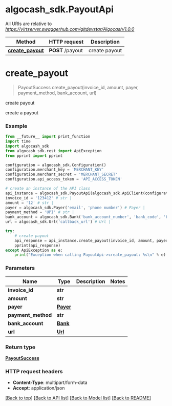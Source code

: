 # algocash_sdk.PayoutApi

All URIs are relative to *https://virtserver.swaggerhub.com/gitdevstar/Algocash/1.0.0*

Method | HTTP request | Description
------------- | ------------- | -------------
[**create_payout**](PayoutApi.md#create_payout) | **POST** /payout | create payout

# **create_payout**
> PayoutSuccess create_payout(invoice_id, amount, payer, payment_method, bank_account, url)

create payout

create a payout

### Example
```python
from __future__ import print_function
import time
import algocash_sdk
from algocash_sdk.rest import ApiException
from pprint import pprint

configuration = algocash_sdk.Configuration()
configuration.merchant_key = 'MERCHANT_KEY'
configuration.merchant_secret = 'MERCHANT_SECRET'
configuration.api_access_token = 'API_ACCESS_TOKEN'

# create an instance of the API class
api_instance = algocash_sdk.PayoutApi(algocash_sdk.ApiClient(configuration))
invoice_id = '123412' # str | 
amount = '12' # str | 
payer = algocash_sdk.Payer('email', 'phone number') # Payer | 
payment_method = 'UPI' # str | 
bank_account = algocash_sdk.Bank('bank_account_number', 'bank_code', 'bank_beneficiary') # Bank | 
url = algocash_sdk.Url('callback_url') # Url | 

try:
    # create payout
    api_response = api_instance.create_payout(invoice_id, amount, payer, payment_method, bank_account, url)
    pprint(api_response)
except ApiException as e:
    print("Exception when calling PayoutApi->create_payout: %s\n" % e)
```

### Parameters

Name | Type | Description  | Notes
------------- | ------------- | ------------- | -------------
 **invoice_id** | **str**|  | 
 **amount** | **str**|  | 
 **payer** | [**Payer**](.md)|  | 
 **payment_method** | **str**|  | 
 **bank_account** | [**Bank**](.md)|  | 
 **url** | [**Url**](.md)|  | 

### Return type

[**PayoutSuccess**](PayoutSuccess.md)

### HTTP request headers

 - **Content-Type**: multipart/form-data
 - **Accept**: application/json

[[Back to top]](#) [[Back to API list]](../README.md#documentation-for-api-endpoints) [[Back to Model list]](../README.md#documentation-for-models) [[Back to README]](../README.md)

